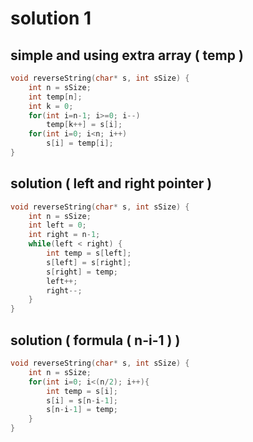 # solution 1

## simple and using extra array ( temp )

```c    
void reverseString(char* s, int sSize) {
    int n = sSize;
    int temp[n];
    int k = 0;
    for(int i=n-1; i>=0; i--)
        temp[k++] = s[i];
    for(int i=0; i<n; i++)
        s[i] = temp[i];
}
```

## solution ( left and right pointer )

```c
void reverseString(char* s, int sSize) {
    int n = sSize;
    int left = 0;
    int right = n-1;
    while(left < right) {
        int temp = s[left];
        s[left] = s[right];
        s[right] = temp;
        left++;
        right--;
    }
}
```

## solution ( formula ( n-i-1 ) )

```c
void reverseString(char* s, int sSize) {
    int n = sSize;
    for(int i=0; i<(n/2); i++){
        int temp = s[i];
        s[i] = s[n-i-1];
        s[n-i-1] = temp;
    }
}
```
